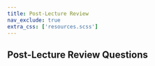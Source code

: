 ```yaml
---
title: Post-Lecture Review
nav_exclude: true
extra_css: ['resources.scss']
---
```


## Post-Lecture Review Questions


